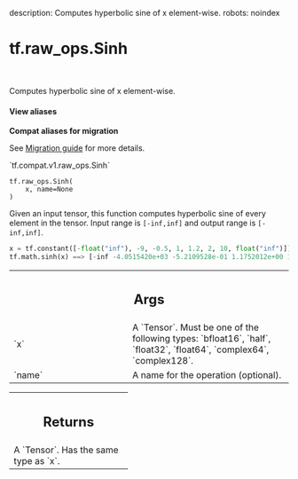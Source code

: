 description: Computes hyperbolic sine of x element-wise.
robots: noindex

# tf.raw_ops.Sinh

<!-- Insert buttons and diff -->

<table class="tfo-notebook-buttons tfo-api nocontent" align="left">

</table>



Computes hyperbolic sine of x element-wise.


<section class="expandable">
  <h4 class="showalways">View aliases</h4>
  <p>
<b>Compat aliases for migration</b>
<p>See
<a href="https://www.tensorflow.org/guide/migrate">Migration guide</a> for
more details.</p>
<p>`tf.compat.v1.raw_ops.Sinh`</p>
</p>
</section>

<pre class="devsite-click-to-copy prettyprint lang-py tfo-signature-link">
<code>tf.raw_ops.Sinh(
    x, name=None
)
</code></pre>



<!-- Placeholder for "Used in" -->

  Given an input tensor, this function computes hyperbolic sine of every
  element in the tensor. Input range is `[-inf,inf]` and output range
  is `[-inf,inf]`.

  ```python
  x = tf.constant([-float("inf"), -9, -0.5, 1, 1.2, 2, 10, float("inf")])
  tf.math.sinh(x) ==> [-inf -4.0515420e+03 -5.2109528e-01 1.1752012e+00 1.5094614e+00 3.6268604e+00 1.1013232e+04 inf]
  ```

<!-- Tabular view -->
 <table class="responsive fixed orange">
<colgroup><col width="214px"><col></colgroup>
<tr><th colspan="2"><h2 class="add-link">Args</h2></th></tr>

<tr>
<td>
`x`<a id="x"></a>
</td>
<td>
A `Tensor`. Must be one of the following types: `bfloat16`, `half`, `float32`, `float64`, `complex64`, `complex128`.
</td>
</tr><tr>
<td>
`name`<a id="name"></a>
</td>
<td>
A name for the operation (optional).
</td>
</tr>
</table>



<!-- Tabular view -->
 <table class="responsive fixed orange">
<colgroup><col width="214px"><col></colgroup>
<tr><th colspan="2"><h2 class="add-link">Returns</h2></th></tr>
<tr class="alt">
<td colspan="2">
A `Tensor`. Has the same type as `x`.
</td>
</tr>

</table>

